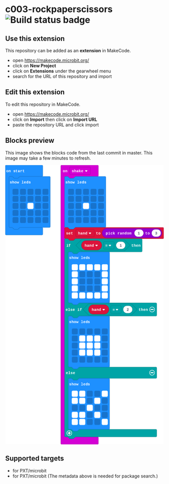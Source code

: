 # c003-rockpaperscissors ![Build status badge](https://github.com/belmont-admin/c003-rockpaperscissors/workflows/MakeCode/badge.svg)



## Use this extension

This repository can be added as an **extension** in MakeCode.

* open https://makecode.microbit.org/
* click on **New Project**
* click on **Extensions** under the gearwheel menu
* search for the URL of this repository and import

## Edit this extension

To edit this repository in MakeCode.

* open https://makecode.microbit.org/
* click on **Import** then click on **Import URL**
* paste the repository URL and click import

## Blocks preview

This image shows the blocks code from the last commit in master.
This image may take a few minutes to refresh.

![A rendered view of the blocks](https://github.com/belmont-admin/c003-rockpaperscissors/raw/master/.makecode/blocks.png)

## Supported targets

* for PXT/microbit
* for PXT/microbit
(The metadata above is needed for package search.)


